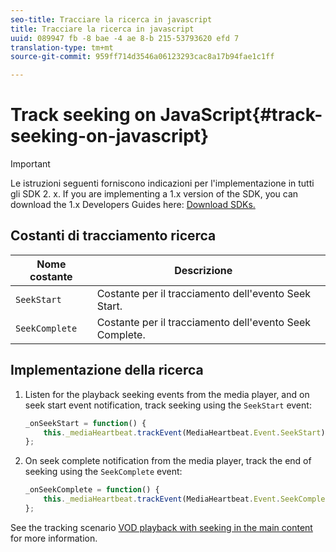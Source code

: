 ```yaml
---
seo-title: Tracciare la ricerca in javascript
title: Tracciare la ricerca in javascript
uuid: 089947 fb -8 bae -4 ae 8-b 215-53793620 efd 7
translation-type: tm+mt
source-git-commit: 959ff714d3546a06123293cac8a17b94fae1c1ff

---
```



# Track seeking on JavaScript{#track-seeking-on-javascript}

>[!IMPORTANT]
>
>Le istruzioni seguenti forniscono indicazioni per l'implementazione in tutti gli SDK 2. x. If you are implementing a 1.x version of the SDK, you can download the 1.x Developers Guides here: [Download SDKs.](../../../sdk-implement/download-sdks.md)

## Costanti di tracciamento ricerca

| Nome costante | Descrizione     |
|---|---|
| `SeekStart` | Costante per il tracciamento dell'evento Seek Start. |
| `SeekComplete` | Costante per il tracciamento dell'evento Seek Complete. |

## Implementazione della ricerca

1. Listen for the playback seeking events from the media player, and on seek start event notification, track seeking using the `SeekStart` event:

   ```js
   _onSeekStart = function() { 
       this._mediaHeartbeat.trackEvent(MediaHeartbeat.Event.SeekStart); 
   };
   ```

1. On seek complete notification from the media player, track the end of seeking using the `SeekComplete` event:

   ```js
   _onSeekComplete = function() { 
       this._mediaHeartbeat.trackEvent(MediaHeartbeat.Event.SeekComplete); 
   };
   ```

See the tracking scenario [VOD playback with seeking in the main content](../../../sdk-implement/tracking-scenarios/vod-seeking.md) for more information.
